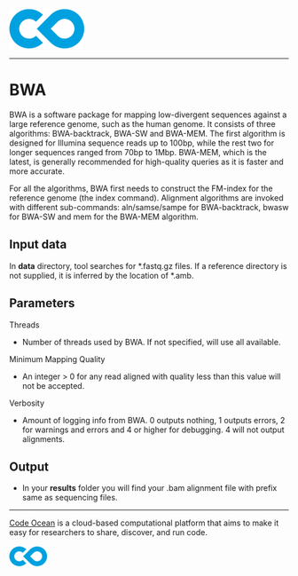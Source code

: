 [![Code Ocean Logo](images/CO_logo_135x72.png)](http://codeocean.com/product)

<hr>

# BWA 

BWA is a software package for mapping low-divergent sequences against a large reference genome, such as the human genome. It consists of three algorithms: BWA-backtrack, BWA-SW and BWA-MEM. The first algorithm is designed for Illumina sequence reads up to 100bp, while the rest two for longer sequences ranged from 70bp to 1Mbp. BWA-MEM, which is the latest, is generally recommended for high-quality queries as it is faster and more accurate.

For all the algorithms, BWA first needs to construct the FM-index for the reference genome (the index command). Alignment algorithms are invoked with different sub-commands: aln/samse/sampe for BWA-backtrack, bwasw for BWA-SW and mem for the BWA-MEM algorithm.


## Input data

In **data** directory, tool searches for *.fastq.gz files. If a reference directory is not supplied, it is inferred by the location of \*.amb. 

## Parameters 

Threads
- Number of threads used by BWA. If not specified, will use all available. 

Minimum Mapping Quality
- An integer > 0 for any read aligned with quality less than this value will not be accepted.

Verbosity
- Amount of logging info from BWA. 0 outputs nothing, 1 outputs errors, 2 for warnings and errors and 4 or higher for debugging. 4 will not output alignments. 

## Output

- In your **results** folder you will find your .bam alignment file with prefix same as sequencing files.

<hr>

[Code Ocean](https://codeocean.com/) is a cloud-based computational platform that aims to make it easy for researchers to share, discover, and run code.<br /><br />
[![Code Ocean Logo](images/CO_logo_68x36.png)](https://www.codeocean.com)